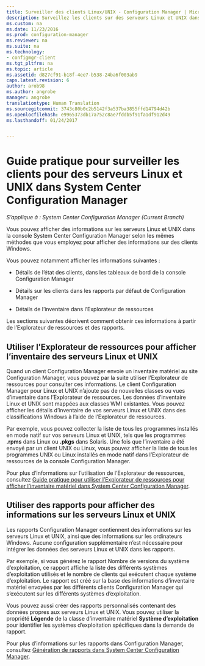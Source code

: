 ```yaml
---
title: Surveiller des clients Linux/UNIX - Configuration Manager | Microsoft Docs
description: Surveillez les clients sur des serveurs Linux et UNIX dans System Center Configuration Manager.
ms.custom: na
ms.date: 11/23/2016
ms.prod: configuration-manager
ms.reviewer: na
ms.suite: na
ms.technology:
- configmgr-client
ms.tgt_pltfrm: na
ms.topic: article
ms.assetid: d827cf91-b18f-4ee7-b538-24ba6f003ab9
caps.latest.revision: 6
author: arob98
ms.author: angrobe
manager: angrobe
translationtype: Human Translation
ms.sourcegitcommit: 3743c80b0c2b5142f3a537ba3855ffd14794d42b
ms.openlocfilehash: e9965373db17a752c8ae7fddb5f91fa1df912d49
ms.lasthandoff: 01/24/2017


---
```

# <a name="how-to-monitor-clients-for-linux-and-unix-servers-in-system-center-configuration-manager"></a>Guide pratique pour surveiller les clients pour des serveurs Linux et UNIX dans System Center Configuration Manager

*S’applique à : System Center Configuration Manager (Current Branch)*

Vous pouvez afficher des informations sur les serveurs Linux et UNIX dans la console System Center Configuration Manager selon les mêmes méthodes que vous employez pour afficher des informations sur des clients Windows.  

 Vous pouvez notamment afficher les informations suivantes :  

-   Détails de l’état des clients, dans les tableaux de bord de la console Configuration Manager  

-   Détails sur les clients dans les rapports par défaut de Configuration Manager  

-   Détails de l’inventaire dans l’Explorateur de ressources  

 Les sections suivantes décrivent comment obtenir ces informations à partir de l’Explorateur de ressources et des rapports.  

##  <a name="BKMK_UseResourceExpforLnU"></a> Utiliser l’Explorateur de ressources pour afficher l’inventaire des serveurs Linux et UNIX  

 Quand un client Configuration Manager envoie un inventaire matériel au site Configuration Manager, vous pouvez par la suite utiliser l’Explorateur de ressources pour consulter ces informations. Le client Configuration Manager pour Linux et UNIX n’ajoute pas de nouvelles classes ou vues d’inventaire dans l’Explorateur de ressources. Les données d’inventaire Linux et UNIX sont mappées aux classes WMI existantes. Vous pouvez afficher les détails d’inventaire de vos serveurs Linux et UNIX dans des classifications Windows à l’aide de l’Explorateur de ressources.  

 Par exemple, vous pouvez collecter la liste de tous les programmes installés en mode natif sur vos serveurs Linux et UNIX, tels que les programmes **.rpms** dans Linux ou **.pkgs** dans Solaris. Une fois que l’inventaire a été envoyé par un client UNIX ou Linux, vous pouvez afficher la liste de tous les programmes UNIX ou Linux installés en mode natif dans l’Explorateur de ressources de la console Configuration Manager.  

 Pour plus d’informations sur l’utilisation de l’Explorateur de ressources, consultez [Guide pratique pour utiliser l’Explorateur de ressources pour afficher l’inventaire matériel dans System Center Configuration Manager](../../../core/clients/manage/inventory/use-resource-explorer-to-view-hardware-inventory.md).  

##  <a name="BKMK_UseReportsforLnU"></a> Utiliser des rapports pour afficher des informations sur les serveurs Linux et UNIX  
 Les rapports Configuration Manager contiennent des informations sur les serveurs Linux et UNIX, ainsi que des informations sur les ordinateurs Windows. Aucune configuration supplémentaire n’est nécessaire pour intégrer les données des serveurs Linux et UNIX dans les rapports.  

 Par exemple, si vous générez le rapport Nombre de versions du système d’exploitation, ce rapport affiche la liste des différents systèmes d’exploitation utilisés et le nombre de clients qui exécutent chaque système d’exploitation. Le rapport est créé sur la base des informations d’inventaire matériel envoyées par les différents clients Configuration Manager qui s’exécutent sur les différents systèmes d’exploitation.  

 Vous pouvez aussi créer des rapports personnalisés contenant des données propres aux serveurs Linux et UNIX. Vous pouvez utiliser la propriété **Légende** de la classe d’inventaire matériel **Système d’exploitation** pour identifier les systèmes d’exploitation spécifiques dans la demande de rapport.  

 Pour plus d’informations sur les rapports dans Configuration Manager, consultez [Génération de rapports dans System Center Configuration Manager](../../../core/servers/manage/reporting.md).  

